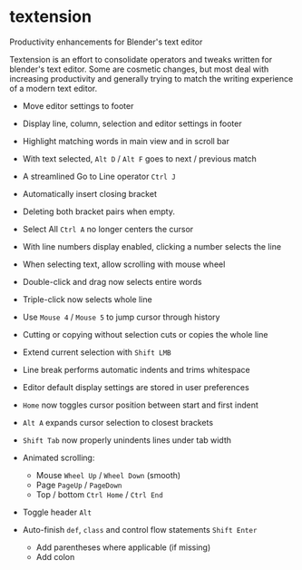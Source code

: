 # textension
Productivity enhancements for Blender's text editor

Textension is an effort to consolidate operators and tweaks written for blender's text editor. Some are cosmetic changes, but most deal with increasing productivity and generally trying to match the writing experience of a modern text editor.

- Move editor settings to footer
- Display line, column, selection and editor settings in footer
- Highlight matching words in main view and in scroll bar
- With text selected, `Alt D` / `Alt F` goes to next / previous match 
- A streamlined Go to Line operator `Ctrl J`
- Automatically insert closing bracket
- Deleting both bracket pairs when empty.
- Select All `Ctrl A` no longer centers the cursor
- With line numbers display enabled, clicking a number selects the line
- When selecting text, allow scrolling with mouse wheel
- Double-click and drag now selects entire words
- Triple-click now selects whole line
- Use `Mouse 4` / `Mouse 5` to jump cursor through history

- Cutting or copying without selection cuts or copies the whole line

- Extend current selection with `Shift LMB`
- Line break performs automatic indents and trims whitespace
- Editor default display settings are stored in user preferences
- `Home` now toggles cursor position between start and first indent
- `Alt A` expands cursor selection to closest brackets
- `Shift Tab` now properly unindents lines under tab width
- Animated scrolling:
  - Mouse `Wheel Up` / `Wheel Down` (smooth)
  - Page `PageUp` / `PageDown`
  - Top / bottom `Ctrl Home` / `Ctrl End`
- Toggle header `Alt`
- Auto-finish `def`, `class` and control flow statements `Shift Enter`
  - Add parentheses where applicable (if missing)
  - Add colon
